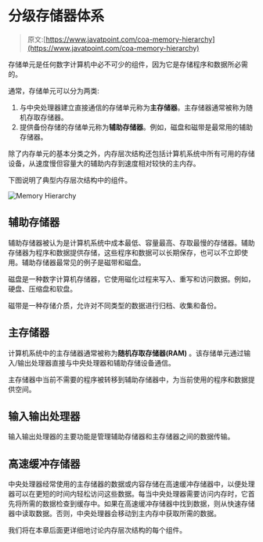# 分级存储器体系

> 原文:[https://www.javatpoint.com/coa-memory-hierarchy](https://www.javatpoint.com/coa-memory-hierarchy)

存储单元是任何数字计算机中必不可少的组件，因为它是存储程序和数据所必需的。

通常，存储单元可以分为两类:

1.  与中央处理器建立直接通信的存储单元称为**主存储器**。主存储器通常被称为随机存取存储器。
2.  提供备份存储的存储单元称为**辅助存储器**。例如，磁盘和磁带是最常用的辅助存储器。

除了内存单元的基本分类之外，内存层次结构还包括计算机系统中所有可用的存储设备，从速度慢但容量大的辅助内存到速度相对较快的主内存。

下图说明了典型内存层次结构中的组件。

![Memory Hierarchy](../Images/f96c597a295f54314a0016a4dc0a6e8b.png)

## 辅助存储器

辅助存储器被认为是计算机系统中成本最低、容量最高、存取最慢的存储器。辅助存储器为程序和数据提供存储，这些程序和数据可以长期保存，也可以不立即使用。辅助存储器最常见的例子是磁带和磁盘。

磁盘是一种数字计算机存储器，它使用磁化过程来写入、重写和访问数据。例如，硬盘、压缩盘和软盘。

磁带是一种存储介质，允许对不同类型的数据进行归档、收集和备份。

## 主存储器

计算机系统中的主存储器通常被称为**随机存取存储器(RAM)** 。该存储单元通过输入/输出处理器直接与中央处理器和辅助存储设备通信。

主存储器中当前不需要的程序被转移到辅助存储器中，为当前使用的程序和数据提供空间。

## 输入输出处理器

输入输出处理器的主要功能是管理辅助存储器和主存储器之间的数据传输。

## 高速缓冲存储器

中央处理器经常使用的主存储器的数据或内容存储在高速缓冲存储器中，以便处理器可以在更短的时间内轻松访问这些数据。每当中央处理器需要访问内存时，它首先将所需的数据检查到缓存中。如果在高速缓冲存储器中找到数据，则从快速存储器中读取数据。否则，中央处理器会移动到主内存中获取所需的数据。

我们将在本章后面更详细地讨论内存层次结构的每个组件。